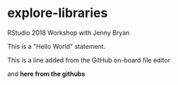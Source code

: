 # explore-libraries
RStudio 2018 Workshop with Jenny Bryan


This is a "Hello World" statement.

This is a line added from the GitHub on-board file editor


and **here from the githubs**
